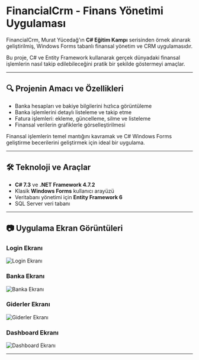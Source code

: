 # FinancialCrm - Finans Yönetimi Uygulaması

FinancialCrm, Murat Yücedağ'ın **C# Eğitim Kampı** serisinden örnek alınarak geliştirilmiş, Windows Forms tabanlı finansal yönetim ve CRM uygulamasıdır.

Bu proje, C# ve Entity Framework kullanarak gerçek dünyadaki finansal işlemlerin nasıl takip edilebileceğini pratik bir şekilde göstermeyi amaçlar.

---

## 🔍 Projenin Amacı ve Özellikleri

- Banka hesapları ve bakiye bilgilerini hızlıca görüntüleme  
- Banka işlemlerini detaylı listeleme ve takip etme  
- Fatura işlemleri: ekleme, güncelleme, silme ve listeleme  
- Finansal verilerin grafiklerle görselleştirilmesi  

Finansal işlemlerin temel mantığını kavramak ve C# Windows Forms geliştirme becerilerini geliştirmek için ideal bir uygulama.

---

## 🛠️ Teknoloji ve Araçlar

- **C# 7.3** ve **.NET Framework 4.7.2**  
- Klasik **Windows Forms** kullanıcı arayüzü  
- Veritabanı yönetimi için **Entity Framework 6**  
- SQL Server veri tabanı  

---

## 📷 Uygulama Ekran Görüntüleri

### Login Ekranı
![Login Ekranı](https://github.com/user-attachments/assets/ae03c1e3-675f-424a-8bb6-91a3320d1939)

### Banka Ekranı
![Banka Ekranı](https://github.com/user-attachments/assets/16e46208-3000-4fdf-8197-20763d3ac888)

### Giderler Ekranı
![Giderler Ekranı](https://github.com/user-attachments/assets/1724e981-61ba-4700-ab51-a57bd0eae7f2)

### Dashboard Ekranı
![Dashboard Ekranı](https://github.com/user-attachments/assets/c91bdf1f-3aad-4647-85cf-0d961349d644)

---
